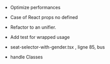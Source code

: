 * Optimize performances

* Case of React props no defined

* Refactor to an unifier.
* Add test for wrapped usage 

* seat-selector-with-gender.tsx , ligne 85, bus
* handle Classes